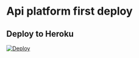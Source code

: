 # Api platform first deploy
## Deploy to Heroku
[![Deploy](https://www.herokucdn.com/deploy/button.svg)](https://heroku.com/deploy)